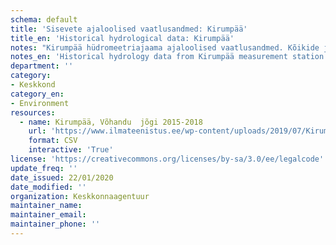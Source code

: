 ```yaml
---
schema: default
title: 'Sisevete ajaloolised vaatlusandmed: Kirumpää'
title_en: 'Historical hydrological data: Kirumpää'
notes: "Kirumpää hüdromeetriajaama ajaloolised vaatlusandmed. Kõikide jaamade andmed on Riigi Ilmateenistuse <a href=\"http://www.ilmateenistus.ee/siseveed/ajaloolised-vaatlusandmed/\">kodulehelt</a> tasuta kõigile kättesaadavad. Arvutatud on pikaajalised keskmised ja ajaloolised maksimaalsed/minimaalsed vooluhulgad."
notes_en: 'Historical hydrology data from Kirumpää measurement station.'
department: ''
category:
- Keskkond
category_en:
- Environment
resources:
  - name: Kirumpää, Võhandu  jõgi 2015-2018
    url: 'https://www.ilmateenistus.ee/wp-content/uploads/2019/07/Kirump%C3%A4%C3%A4-2015-2018.csv'
    format: CSV
    interactive: 'True'
license: 'https://creativecommons.org/licenses/by-sa/3.0/ee/legalcode'
update_freq: ''
date_issued: 22/01/2020
date_modified: ''
organization: Keskkonnaagentuur
maintainer_name: 
maintainer_email:
maintainer_phone: ''
---
```

